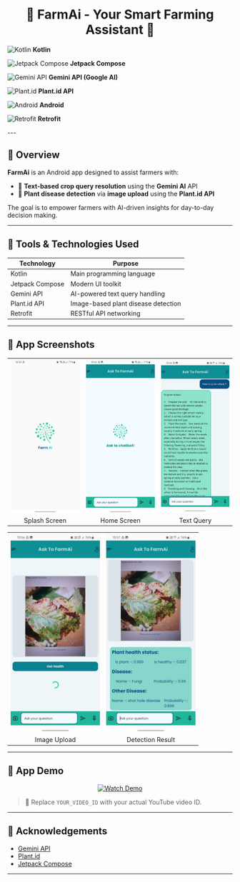<h1 align="center">🌾 FarmAi - Your Smart Farming Assistant 🌿</h1>

<p align="left">
  <img src="https://cdn.jsdelivr.net/gh/devicons/devicon/icons/kotlin/kotlin-original.svg" width="40" height="40" alt="Kotlin"/>
  <strong> Kotlin</strong>
</p>

<p align="left">
  <img src="https://developer.android.com/images/logos/jetpack-compose.svg" width="40" height="40" alt="Jetpack Compose"/>
  <strong> Jetpack Compose</strong>
</p>

<p align="left">
  <img src="https://www.pngall.com/wp-content/uploads/16/Google-Gemini-Logo-Transparent-thumb.png" width="40" height="40" alt="Gemini API"/>
  <strong> Gemini API (Google AI)</strong>
</p>

<p align="left">
  <img src="https://encrypted-tbn0.gstatic.com/images?q=tbn:ANd9GcRqdrzms50WkruV9OgS2BKrNetPxz4Uno4qLg&s" width="40" height="40" alt="Plant.id"/>
  <strong> Plant.id API</strong>
</p>

<p align="left">
  <img src="https://encrypted-tbn0.gstatic.com/images?q=tbn:ANd9GcQ41ltBL464WK9XbgYPHUBvDZjeTz89VxrmBFAzDTesxn9LYSfgs6g1K1yDY7lkPmgbWtQ&usqp=CAU" width="40" height="40" alt="Android"/>
  <strong> Android</strong>
</p>

<p align="left">
  <img src="https://encrypted-tbn0.gstatic.com/images?q=tbn:ANd9GcRUFDeZcqEEWVASFYFCRZppajHj6HGfv7bq4A&s" width="40" height="40" alt="Retrofit"/>
  <strong> Retrofit</strong>
</p>
---

## 🌟 Overview

**FarmAi** is an Android app designed to assist farmers with:
- 💬 **Text-based crop query resolution** using the **Gemini AI** API
- 🌱 **Plant disease detection** via **image upload** using the **Plant.id API**

The goal is to empower farmers with AI-driven insights for day-to-day decision making.

---

## 🚀 Tools & Technologies Used

| Technology       | Purpose                        |
|------------------|--------------------------------|
| Kotlin           | Main programming language       |
| Jetpack Compose  | Modern UI toolkit               |
| Gemini API       | AI-powered text query handling  |
| Plant.id API     | Image-based plant disease detection |
| Retrofit         | RESTful API networking          |

---

## 📱 App Screenshots

<table>
  <tr>
    <td><img src="images/Splash_Screen.jpg" width="200"/></td>
    <td><img src="images/Home_screen.jpg" width="200"/></td>
    <td><img src="images/Query_screen.jpg" width="200"/></td>
  </tr>
  <tr>
    <td align="center">Splash Screen</td>
    <td align="center">Home Screen</td>
    <td align="center">Text Query</td>
  </tr>
</table>

<table>
  <tr>
    <td><img src="images/Image_query_screen.jpg" width="200"/></td>
    <td><img src="images/Image_query_response_screen.jpg" width="200"/></td>
  </tr>
  <tr>
    <td align="center">Image Upload</td>
    <td align="center">Detection Result</td>
  </tr>
</table>


---

## 🎥 App Demo

<p align="center">
  <a href="https://www.youtube.com/watch?v=YOUR_VIDEO_ID" target="_blank">
    <img src="https://img.youtube.com/vi/YOUR_VIDEO_ID/0.jpg" alt="Watch Demo" width="400"/>
  </a>
</p>

> 🔗 Replace `YOUR_VIDEO_ID` with your actual YouTube video ID.

---


## 🙌 Acknowledgements

- [Gemini API](https://ai.google.dev/)
- [Plant.id](https://web.plant.id/)
- [Jetpack Compose](https://developer.android.com/jetpack/compose)

---

